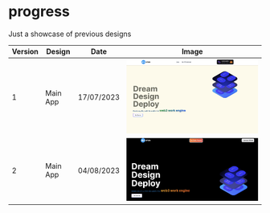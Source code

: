 # progress
Just a showcase of previous designs

| Version | Design | Date | Image |
|-|-|-|-|
| 1 | Main App | 17/07/2023 | ![Main App Image](https://github.com/dAble-repos/progress/blob/main/Screenshot%202023-07-17%20at%2018.06.23.png) |
| 2 | Main App | 04/08/2023 | ![Main App Image](https://github.com/dAble-repos/progress/blob/main/UI/Screenshot%202023-08-04%20at%2021.45.41.png) |
